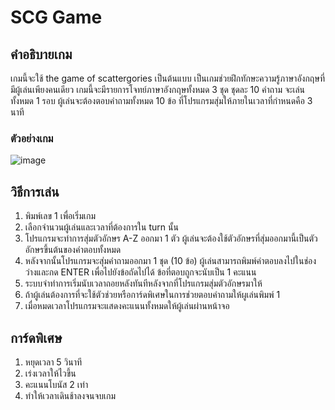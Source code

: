 # SCG Game
## คำอธิบายเกม
  เกมนี้จะใช้ the game of scattergories เป็นต้นแบบ เป็นเกมช่วยฝึกทักษะความรู้ภาษาอังกฤษที่มีผู้เล่นเพียงคนเดียว เกมนี้จะมีรายการโจทย์ภาษาอังกฤษทั้งหมด 3 ชุด ชุดละ 10 คำถาม จะเล่นทั้งหมด 1 รอบ ผู้เล่นจะต้องตอบคำถามทั้งหมด 10 ข้อ ที่โปรแกรมสุ่มให้ภายในเวลาที่กำหนดคือ 3 นาที
### ตัวอย่างเกม
![image](https://github.com/sakdipatr/G5A.proj-BG/assets/141765810/8c8f97ca-274d-43f4-ae1c-06a9f6f205e8)
## วิธีการเล่น
  1. พิมพ์เลข 1 เพื่อเริ่มเกม
  2. เลือกจำนวนผู้เล่นและเวลาที่ต้องการใน turn นั้น
  3. โปรแกรมจะทำการสุ่มตัวอักษร A-Z ออกมา 1 ตัว ผู้เล่นจะต้องใช้ตัวอักษรที่สุ่มออกมานี้เป็นตัวอักษรขึ้นต้นของคำตอบทั้งหมด
  4. หลังจากนั้นโปรแกรมจะสุ่มคำถามออกมา 1 ชุด (10 ข้อ) ผู้เล่นสามารถพิมพ์คำตอบลงไปในช่องว่างและกด ENTER เพื่อไปยังข้อถัดไปได้ ข้อที่ตอบถูกจะนับเป็น 1 คะแนน
  5. ระบบจำทำการเริ่มนับเวลาถอยหลังทันทีหลังจากที่โปรแกรมสุ่มตัวอักษรมาให้
  6. ถ้าผู้เล่นต้องการที่จะใช้ตัวช่วยหรือการ์ดพิเศษในการช่วยตอบคำถามให้ผูเล่นพิมพ์ 1
  7. เมื่อหมดเวลาโปรแกรมจะแสดงคะแนนทั้งหมดให้ผู้เล่นผ่านหน้าจอ
## การ์ดพิเศษ
  1. หยุดเวลา 5 วินาที
  2. เร่งเวลาให้ไวขึ้น
  3. คะแนนโบนัส 2 เท่า
  4. ทำให้เวลาเดินช้าลงจนจบเกม
